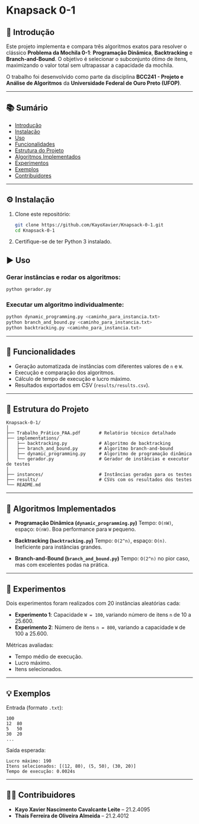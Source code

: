 
# Knapsack 0-1

## 🧩 Introdução

Este projeto implementa e compara três algoritmos exatos para resolver o clássico **Problema da Mochila 0-1**: **Programação Dinâmica**, **Backtracking** e **Branch-and-Bound**. O objetivo é selecionar o subconjunto ótimo de itens, maximizando o valor total sem ultrapassar a capacidade da mochila.

O trabalho foi desenvolvido como parte da disciplina **BCC241 - Projeto e Análise de Algoritmos** da **Universidade Federal de Ouro Preto (UFOP)**.

---

## 📚 Sumário

* [Introdução](#introducao)
* [Instalação](#instalacao)
* [Uso](#uso)
* [Funcionalidades](#funcionalidades)
* [Estrutura do Projeto](#estrutura-do-projeto)
* [Algoritmos Implementados](#algoritmos-implementados)
* [Experimentos](#experimentos)
* [Exemplos](#exemplos)
* [Contribuidores](#contribuidores)

---

## ⚙️ Instalação

1. Clone este repositório:

   ```bash
   git clone https://github.com/KayoXavier/Knapsack-0-1.git
   cd Knapsack-0-1

   ```

2. Certifique-se de ter Python 3 instalado.


## ▶️ Uso

### Gerar instâncias e rodar os algoritmos:

```bash
python gerador.py
```

### Executar um algoritmo individualmente:

```bash
python dynamic_programming.py <caminho_para_instancia.txt>
python branch_and_bound.py <caminho_para_instancia.txt>
python backtracking.py <caminho_para_instancia.txt>
```

---

## 🌟 Funcionalidades

* Geração automatizada de instâncias com diferentes valores de `n` e `W`.
* Execução e comparação dos algoritmos.
* Cálculo de tempo de execução e lucro máximo.
* Resultados exportados em CSV (`results/results.csv`).

---

## 📁 Estrutura do Projeto

```
Knapsack-0-1/
│
├── Trabalho_Prático_PAA.pdf       # Relatório técnico detalhado
├── implementations/
│   ├── backtracking.py            # Algoritmo de backtracking
│   ├── branch_and_bound.py        # Algoritmo branch-and-bound
│   ├── dynamic_programming.py     # Algoritmo de programação dinâmica
│   └── gerador.py                 # Gerador de instâncias e executor de testes
│
├── instances/                     # Instâncias geradas para os testes
├── results/                       # CSVs com os resultados dos testes
└── README.md
```

---

## 📐 Algoritmos Implementados

* **Programação Dinâmica (`dynamic_programming.py`)**
  Tempo: `O(nW)`, espaço: `O(nW)`. Boa performance para `W` pequeno.

* **Backtracking (`backtracking.py`)**
  Tempo: `O(2^n)`, espaço: `O(n)`. Ineficiente para instâncias grandes.

* **Branch-and-Bound (`branch_and_bound.py`)**
  Tempo: `O(2^n)` no pior caso, mas com excelentes podas na prática.

---

## 🧪 Experimentos

Dois experimentos foram realizados com 20 instâncias aleatórias cada:

* **Experimento 1**: Capacidade `W = 100`, variando número de itens `n` de 10 a 25.600.
* **Experimento 2**: Número de itens `n = 800`, variando a capacidade `W` de 100 a 25.600.

Métricas avaliadas:

* Tempo médio de execução.
* Lucro máximo.
* Itens selecionados.

---

## 💡 Exemplos

Entrada (formato `.txt`):

```
100
12	80
5	50
30	20
...
```

Saída esperada:

```
Lucro máximo: 190
Itens selecionados: [(12, 80), (5, 50), (30, 20)]
Tempo de execução: 0.0024s
```

---

## 👨‍💻 Contribuidores

* **Kayo Xavier Nascimento Cavalcante Leite** – 21.2.4095
* **Thaís Ferreira de Oliveira Almeida** – 21.2.4012

